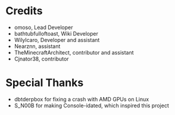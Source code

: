 # Credits

- omoso, Lead Developer
- bathtubfulloftoast, Wiki Developer
- WilyIcaro, Developer and assistant
- Nearznn, assistant
- TheMinecraftArchitect, contributor and assistant
- Cjnator38, contributor

# Special Thanks
- dbtderpbox for fixing a crash with AMD GPUs on Linux
- S_N00B for making Console-idated, which inspired this project
